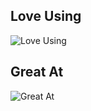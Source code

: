 ## Love Using

![Love Using](https://skillicons.dev/icons?i=svelte,rust,ts,nodejs,pnpm,vite,neovim)


## Great At

![Great At](https://skillicons.dev/icons?i=cs,cpp,css,html,c,express,js,react,r,tailwind,vscode)
